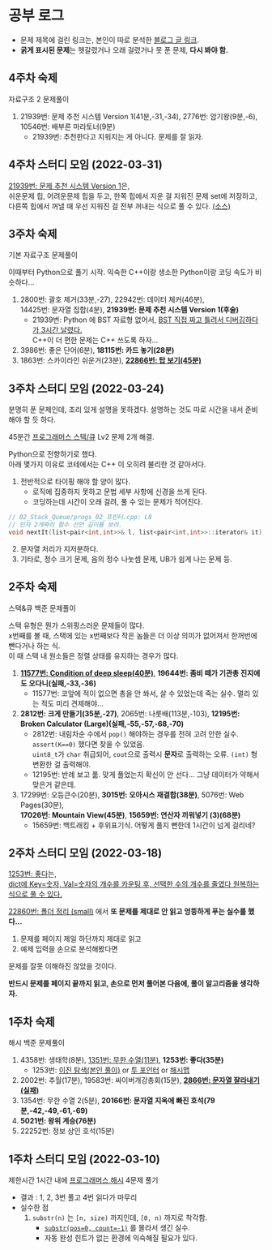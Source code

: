 
# 공부 로그

* 문제 제목에 걸린 링크는, 본인이 따로 분석한 [블로그 글 링크](https://velog.io/@copyrat90).
* **굵게 표시된 문제**는 헷갈렸거나 오래 걸렸거나 못 푼 문제, **다시 봐야 함.**

## 4주차 숙제

자료구조 2 문제풀이

1. 21939번: 문제 추천 시스템 Version 1(41분,-31,-34), 2776번: 암기왕(9분,-6), 10546번: 배부른 마라토너(9분)
    + 21939번: 추천한다고 지워지는 게 아니다. 문제를 잘 읽자.


## 4주차 스터디 모임 (2022-03-31)

[21939번: 문제 추천 시스템 Version 1](https://boj.kr/21939)은,\
쉬운문제 힙, 어려운문제 힙을 두고, 한쪽 힙에서 지운 걸 지워진 문제 set에 저장하고,\
다른쪽 힙에서 꺼낼 때 우선 지워진 걸 전부 꺼내는 식으로 풀 수 있다. [(소스)](03_Data_Structure/boj_21939_문제_추천_시스템_Version_1.py)



## 3주차 숙제

기본 자료구조 문제풀이

이때부터 Python으로 풀기 시작.
익숙한 C++이랑 생소한 Python이랑 코딩 속도가 비슷하다...

1. 2800번: 괄호 제거(33분,-27), 22942번: 데이터 체커(46분),\
   14425번: 문자열 집합(4분), **21939번: 문제 추천 시스템 Version 1(후술)**
    + 21939번: Python 에 BST 자료형 없어서, [BST 직접 짜고 틀려서 디버깅하다가 3시간 날렸다.](https://www.acmicpc.net/source/41132953)\
      C++이 더 편한 문제는 C++ 쓰도록 하자...
2. 3986번: 좋은 단어(6분), **18115번: 카드 놓기(28분)**
3. 1863번: 스카이라인 쉬운거(23분), **[22866번: 탑 보기(45분)](https://velog.io/@copyrat90/BOJ-22866)**


## 3주차 스터디 모임 (2022-03-24)

분명히 푼 문제인데, 조리 있게 설명을 못하겠다.
설명하는 것도 따로 시간을 내서 준비해야 할 듯 하다.

45분간 [프로그래머스 스택/큐](https://programmers.co.kr/learn/courses/30/parts/12081) Lv2 문제 2개 해결.

Python으로 전향하기로 했다.\
아래 몇가지 이유로 코테에서는 C++ 이 오히려 불리한 것 같아서다.

1. 전반적으로 타이핑 해야 할 양이 많다.
    + 로직에 집중하지 못하고 문법 세부 사항에 신경을 쓰게 된다.
    + 코딩하는데 시간이 오래 걸려, 풀 수 있는 문제가 적어진다.
```cpp
// 02_Stack_Queue/progs_02_프린터.cpp: L8
// 인자 2개짜리 함수 선언 길이를 보라.
void nextIt(list<pair<int,int>>& l, list<pair<int,int>>::iterator& it);
```
2. 문자열 처리가 지저분하다.
3. 기타로, 정수 크기 문제, 음의 정수 나눗셈 문제, UB가 쉽게 나는 문제 등.



## 2주차 숙제

스택&큐 백준 문제풀이

스택 유형은 뭔가 스위핑스러운 문제들이 많다.\
x번째를 볼 때, 스택에 있는 x번째보다 작은 놈들은 더 이상 의미가 없어져서 한꺼번에 뺀다거나 하는 식.\
이 때 스택 내 원소들은 정렬 상태를 유지하는 경우가 많다.

1. [**11577번: Condition of deep sleep(40분)**](https://velog.io/@copyrat90/BOJ-11577), **19644번: 좀비 떼가 기관총 진지에도 오다니(실패,-33,-36)**
    + 11577번: 코앞에 적이 없으면 총을 안 쏴서, 살 수 있었는데 죽는 실수. 멀리 있는 적도 미리 견제해야...
2. **2812번: 크게 만들기(35분,-27)**, 2065번: 나룻배(113분,-103), **12195번: Broken Calculator (Large)(실패,-55,-57,-68,-70)**
    + 2812번: 내림차순 수에서 `pop()` 해야하는 경우를 전혀 고려 안한 실수. `assert(K==0)` 했다면 찾을 수 있었음.\
    `uint8_t`가 `char` 취급되어, `cout`으로 출력시 **문자**로 출력하는 오류. `(int)` 형변환한 걸 출력해야.
    + 12195번: 반례 보고 풂. 맞게 풀었는지 확신이 안 선다... 그냥 데이터가 약해서 맞은거 같은데.
3. 17299번: 오등큰수(20분), **3015번: 오아시스 재결합(38분)**, 5076번: Web Pages(30분),\
    **17026번: Mountain View(45분)**, **15659번: 연산자 끼워넣기 (3)(68분)**
    + 15659번: 백트래킹 + 후위표기식. 어떻게 풀지 뻔한데 1시간이 넘게 걸리네?


## 2주차 스터디 모임 (2022-03-18)

[1253번: 좋다](https://www.acmicpc.net/problem/1253)는,\
[dict에 Key=숫자, Val=숫자의 개수를 카운팅 후, 선택한 수의 개수를 줄였다 원복하는 식으로 풀 수 있다.](../Sabro98/Hash/boj/1253.py)

[22860번: 폴더 정리 (small)](https://www.acmicpc.net/problem/22860) 에서 **또 문제를 제대로 안 읽고 엉뚱하게 푸는 실수를 했다...**

1. 문제를 페이지 제일 하단까지 제대로 읽고
2. 예제 입력을 손으로 분석해봤다면

문제를 잘못 이해하진 않았을 것이다.

**반드시 문제를 페이지 끝까지 읽고, 손으로 먼저 풀어본 다음에, 풀이 알고리즘을 생각하자.**



## 1주차 숙제

해시 백준 문제풀이

1. 4358번: 생태학(8분), [1351번: 무한 수열(11분)](https://velog.io/@copyrat90/BOJ-1351), **1253번: 좋다(35분)**
    + 1253번: [이진 탐색(본인 풀이)](https://www.acmicpc.net/source/40264096) or [투 포인터](https://astrid-dm.tistory.com/m/470) or [해시맵](https://jaimemin.tistory.com/1297)
2. 2002번: 추월(17분), 19583번: 싸이버개강총회(15분), **[2866번: 문자열 잘라내기(실패)](https://velog.io/@copyrat90/BOJ-2866)**
3. 1354번: 무한 수열 2(5분), **20166번: 문자열 지옥에 빠진 호석(79분,-42,-49,-61,-69)**
4. **5021번: 왕위 계승(76분)**
5. 22252번: 정보 상인 호석(15분)


## 1주차 스터디 모임 (2022-03-10)

제한시간 1시간 내에 [프로그래머스 해시](https://programmers.co.kr/learn/courses/30/parts/12077) 4문제 풀기

+ 결과 : 1, 2, 3번 풀고 4번 읽다가 마무리
+ 실수한 점
    1. `substr(n)` 는 `[n, size)` 까지인데, `[0, n)` 까지로 착각함.
        + [`substr(pos=0, count=-1)`](https://en.cppreference.com/w/cpp/string/basic_string/substr) 를 몰라서 생긴 실수.
        + 자동 완성 힌트가 없는 환경에 익숙해질 필요가 있다.

